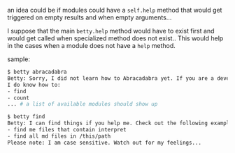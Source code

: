 an idea could  be if modules could have a `self.help` method that would get triggered on empty results and when empty arguments...

I suppose that the main `betty.help` method would have to exist first and would get called when specialized method does not exist..  This would help in the cases when a module does not have a `help` method.

sample:

```bash
$ betty abracadabra
Betty: Sorry, I did not learn how to Abracadabra yet. If you are a developer you can teach me!
I do know how to:
- find
- count
... # a list of available modules should show up

$ betty find
Betty: I can find things if you help me. Check out the following examples:
- find me files that contain interpret
- find all md files in /this/path
Please note: I am case sensitive. Watch out for my feelings...
```